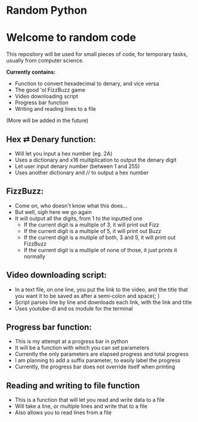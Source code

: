 # Random Python
<h1>Welcome to random code</h1>

This repository will be used for small pieces of code, for temporary tasks, usually from computer science.

<b>Currently contains:</b>

 - Function to convert hexadecimal to denary, and vice versa
 - The good 'ol FizzBuzz game
 - Video downloading script
 - Progress bar function
 - Writing and reading lines to a file

(More will be added in the future)

<h2>Hex ⇄ Denary function:</h2>

 - Will let you input a hex number (eg. 2A)
 - Uses a dictionary and x16 multiplication to output the denary digit
 - Let user input denary number (between 1 and 255)
 - Uses another dictionary and // to output a hex number

<h2>FizzBuzz:</h2>

 - Come on, who doesn't know what this does...
 - But well, *sigh* here we go again
 - It will output all the digits, from 1 to the inputted one
      - If the current digit is a multiple of 3, it will print out Fizz
      - If the current digit is a multiple of 5, it will print out Buzz
      - If the current digit is a mutiple of both, 3 and 5, it will print out FizzBuzz
      - If the current digit is a multiple of none of those, it just prints it normally

<h2>Video downloading script:</h2>

 - In a text file, on one line, you put the link to the video, and the title that you want it to be saved as after a semi-colon and space(; )
 - Script parses line by line and downloads each link, with the link and title
 - Uses youtube-dl and os module for the terminal

<h2>Progress bar function:</h2>

 - This is my attempt at a progress bar in python
 - It will be a function with which you can set parameters
 - Currently the only parameters are elapsed progress and total progress
 - I am planning to add a suffix parameter, to easily label the progress
 - Currently, the progress bar does not override itself when printing

<h2>Reading and writing to file function</h2>

 - This is a function that will let you read and write data to a file
 - Will take a line, or multiple lines and write that to a file
 - Also allows you to read lines from a file